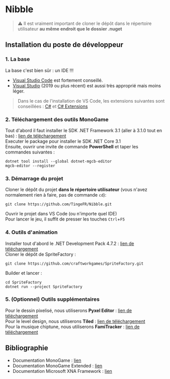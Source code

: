 # Nibble

> ⚠️ Il est vraiment important de cloner le dépôt dans le répertoire utilisateur **au même endroit que le dossier .nuget**

## Installation du poste de développeur
### 1. La base
La base c'est bien sûr : un IDE !!!  
- [Visual Studio Code](https://code.visualstudio.com/) est fortement conseillé.  
- [Visual Studio](https://visualstudio.microsoft.com/fr/) (2019 ou plus récent) est aussi très approprié mais moins léger.
> Dans le cas de l'installation de VS Code, les extensions suivantes sont conseillées : [C#](https://marketplace.visualstudio.com/items?itemName=ms-dotnettools.csharp) et [C# Extensions](https://marketplace.visualstudio.com/items?itemName=jchannon.csharpextensions)

### 2. Téléchargement des outils MonoGame
Tout d'abord il faut installer le SDK .NET Framework 3.1 (aller à 3.1.0 tout en bas) : [lien de téléchargement](https://dotnet.microsoft.com/download/dotnet/3.1)  
Executer le package pour installer le SDK .NET Core 3.1  
Ensuite, ouvrir une invite de commande **PowerShell** et taper les commandes suivantes :  
```
dotnet tool install --global dotnet-mgcb-editor
mgcb-editor --register
```  

### 3. Démarrage du projet
Cloner le dépôt du projet **dans le répertoire utilisateur** (vous n'avez normalement rien à faire, pas de commande `cd`):  
```
git clone https://github.com/TingeFR/Nibble.git
```  
Ouvrir le projet dans VS Code (ou n'importe quel IDE)  
Pour lancer le jeu, il suffit de presser les touches `Ctrl`+`F5`

### 4. Outils d'animation
Installer tout d'abord le .NET Development Pack 4.7.2 : [lien de téléchargement](https://dotnet.microsoft.com/download/dotnet-framework/net472)  
Cloner le dépôt de SpriteFactory :  
```
git clone https://github.com/craftworkgames/SpriteFactory.git
```  
Builder et lancer :
```
cd SpriteFactory
dotnet run --project SpriteFactory
```  

### 5. (Optionnel) Outils supplémentaires
Pour le dessin pixelisé, nous utiliserons **Pyxel Editor** : [lien de téléchargement](https://fr.freedownloadmanager.org/Windows-PC/PyxelEdit-GRATUIT.html)  
Pour le level design, nous utiliserons **Tiled** : [lien de téléchargement](https://www.mapeditor.org/)  
Pour la musique chiptune, nous utiliserons **FamiTracker** : [lien de téléchargement](http://famitracker.com/)

## Bibliographie
- Documentation MonoGame : [lien](https://docs.monogame.net/)
- Documentation MonoGame Extended : [lien](https://www.monogameextended.net/docs/)
- Documentation Microsoft XNA Framework : [lien](https://docs.microsoft.com/en-us/previous-versions/windows/xna/bb196942(v=xnagamestudio.42))
